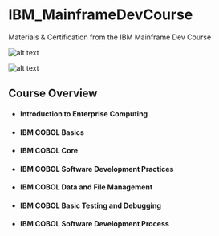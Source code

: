 # IBM_MainframeDevCourse
Materials & Certification from the IBM Mainframe Dev Course 



![alt text](https://github.com/ssoehdata/IBM_MainframeDevCourse_COBOL/blob/main/COBOL.jpg.jpg) 

![alt text](https://github.com/ssoehdata/IBM_MainframeDevCourse_COBOL/blob/main/COBOL.jpg.jpg)

## Course Overview 
#### <ul><li>Introduction to Enterprise Computing</ul></li>
#### <ul><li>IBM COBOL Basics</ul></li> 
#### <ul><li>IBM COBOL Core</ul></li>
#### <ul><li>IBM COBOL Software Development Practices</ul></li>
#### <ul><li>IBM COBOL Data and File Management</ul></li>
#### <ul><li>IBM COBOL Basic Testing and Debugging</ul></li>
#### <ul><li>IBM COBOL Software Development Process</ul></li>
